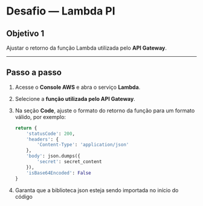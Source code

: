 # Desafio — Lambda PI

## Objetivo 1

Ajustar o retorno da função Lambda utilizada pelo **API Gateway**.

---

## Passo a passo

1. Acesse o **Console AWS** e abra o serviço **Lambda**.
2. Selecione a **função utilizada pelo API Gateway**.
3. Na seção **Code**, ajuste o formato do retorno da função para um formato válido, por exemplo:

   ```python
   return {
       'statusCode': 200,
       'headers': {
           'Content-Type': 'application/json'
       },
       'body': json.dumps({
           'secret': secret_content
       }),
       'isBase64Encoded': False
   }

4. Garanta que a biblioteca json esteja sendo importada no início do código